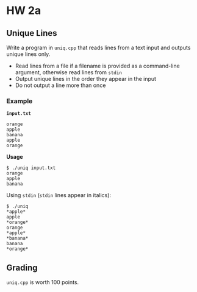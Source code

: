 # HW 2a 

## Unique Lines

Write a program in `uniq.cpp` that reads lines from a text input and outputs unique lines only.

- Read lines from a file if a filename is provided as a command-line argument, otherwise read lines from `stdin`
- Output unique lines in the order they appear in the input
- Do not output a line more than once

### Example

**`input.txt`**
```
orange
apple
banana
apple
orange
```

**Usage**
```
$ ./uniq input.txt
orange
apple
banana
``` 

Using `stdin` (`stdin` lines appear in italics):

```
$ ./uniq
*apple*
apple
*orange*
orange
*apple*
*banana*
banana
*orange*
```

## Grading

`uniq.cpp` is worth 100 points.
